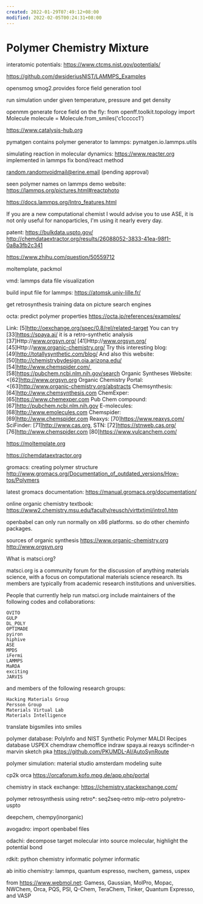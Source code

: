 ```yaml
---
created: 2022-01-29T07:49:12+08:00
modified: 2022-02-05T00:24:31+08:00
---
```


# Polymer Chemistry Mixture

interatomic potentials:
https://www.ctcms.nist.gov/potentials/

https://github.com/dwsideriusNIST/LAMMPS_Examples

opensmog smog2.provides force field generation tool

run simulation under given temperature, pressure and get density

openmm
generate force field on the fly:
from openff.toolkit.topology import Molecule
molecule = Molecule.from_smiles('c1ccccc1')

https://www.catalysis-hub.org

pymatgen contains polymer generator to lammps:
pymatgen.io.lammps.utils 

simulating reaction in molecular dynamics:
https://www.reacter.org
implemented in lammps fix bond/react method

random.randomvoidmail@erine.email (pending approval)

seen polymer names on lammps demo website:
https://lammps.org/pictures.html#reactphoto

https://docs.lammps.org/Intro_features.html

If you are a new computational chemist I would advise you to use ASE, it is not only useful for nanoparticles, I'm using it nearly every day.

patent:
https://bulkdata.uspto.gov/
http://chemdataextractor.org/results/26088052-3833-41ea-98f1-0a8a3fb2c341

https://www.zhihu.com/question/50559712

moltemplate, packmol

vmd: lammps data file visualization

build input file for lammps:
https://atomsk.univ-lille.fr/

get retrosynthesis training data on picture search engines

octa: predict polymer properties
https://octa.jp/references/examples/

Link: [5]http://oexchange.org/spec/0.8/rel/related-target
   You can try [33]https://spaya.ai/ it is a retro-synthetic analysis
   [37]Http://www.orgsyn.org/
   [41]Http://www.orgsyn.org/
   [45]Http://www.organic-chemistry.org/
   Try this interesting blog: [49]http://totallysynthetic.com/blog/
   And also this website: [50]http://chemistrybydesign.oia.arizona.edu/
   [54]http://www.chemspider.com/ 
   [58]https://pubchem.ncbi.nlm.nih.gov/search
   Organic Syntheses Website: <[62]http://www.orgsyn.org
   Organic Chemistry Portal: <[63]http://www.organic-chemistry.org/abstracts
   Chemsynthesis: [64]http://www.chemsynthesis.com
   ChemExper: [65]https://www.chemexper.com
   Pub Chem compound: [67]http://pubchem.ncbi.nlm.nih.gov
   E-molecules: [68]http://www.emolecules.com
   Chemspider: [69]http://www.chemspider.com
   Reaxys: [70]https://www.reaxys.com/
   SciFinder: [71]http://www.cas.org,
   STN: [72]https://stnweb.cas.org/
   [76]http://www.chemspider.com
   [80]https://www.vulcanchem.com/


https://moltemplate.org

https://chemdataextractor.org

gromacs: creating polymer structure
http://www.gromacs.org/Documentation_of_outdated_versions/How-tos/Polymers

latest gromacs documentation:
https://manual.gromacs.org/documentation/

online organic chemistry textbook:
https://www2.chemistry.msu.edu/faculty/reusch/virttxtjml/intro1.htm

openbabel can only run normally on x86 platforms. so do other cheminfo packages.

sources of organic synthesis
https://www.organic-chemistry.org
http://www.orgsyn.org

What is matsci.org?

matsci.org is a community forum for the discussion of anything materials science, with a focus on computational materials science research. Its members are typically from academic research institutions and universities.

People that currently help run matsci.org include maintainers of the following codes and collaborations:

    OVITO
    GULP
    DL_POLY
    OPTIMADE
    pyiron
    hiphive
    ASE
    MPDS
    iFermi
    LAMMPS
    MaRDA
    exciting
    JARVIS

and members of the following research groups:

    Hacking Materials Group
    Persson Group
    Materials Virtual Lab
    Materials Intelligence

translate bigsmiles into smiles

polymer database:
PolyInfo and NIST Synthetic Polymer MALDI Recipes database
USPEX
chemdraw chemoffice indraw spaya.ai 
reaxys scifinder-n
marvin sketch pka
https://github.com/PKUMDL-AI/AutoSynRoute

polymer simulation:
material studio
amsterdam modeling suite

cp2k orca
https://orcaforum.kofo.mpg.de/app.php/portal

chemistry in stack exchange:
https://chemistry.stackexchange.com/

polymer retrosynthesis using retro*:
seq2seq-retro mlp-retro polyretro-uspto

deepchem, chempy(inorganic)

avogadro: import openbabel files

odachi: decompose target molecular into source molecular, highlight the potential bond

rdkit: python chemistry informatic
polymer informatic

ab initio chemistry:
lammps, quantum espresso, nwchem, gamess, uspex

from https://www.webmol.net:
Gamess, Gaussian, MolPro, Mopac, NWChem, Orca, PQS, PSI, Q-Chem, TeraChem, Tinker, Quantum Expresso, and VASP
